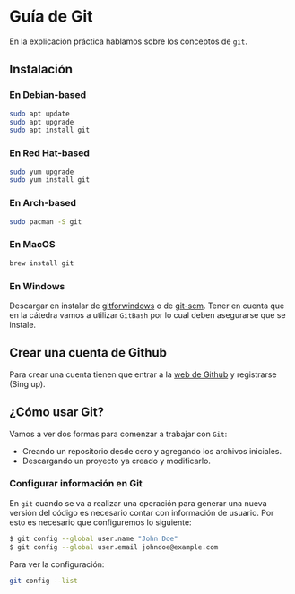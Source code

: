 Guía de Git
===========

En la explicación práctica hablamos sobre los conceptos de `git`.

## Instalación

### En Debian-based

```bash
sudo apt update
sudo apt upgrade
sudo apt install git
```

### En Red Hat-based

```bash
sudo yum upgrade
sudo yum install git
```
### En Arch-based
```bash
sudo pacman -S git
```

### En MacOS

```bash
brew install git
```

### En Windows

Descargar en instalar de [gitforwindows](https://gitforwindows.org/) o de
[git-scm](https://git-scm.com/download/win). Tener en cuenta que en la cátedra
vamos a utilizar `GitBash` por lo cual deben asegurarse que se instale.

## Crear una cuenta de Github

Para crear una cuenta tienen que entrar a la
[web de Github](https://github.com/) y registrarse (Sing up).

## ¿Cómo usar Git?

Vamos a ver dos formas para comenzar a trabajar con `Git`:

- Creando un repositorio desde cero y agregando los archivos iniciales.
- Descargando un proyecto ya creado y modificarlo.

### Configurar información en Git

En `git` cuando se va a realizar una operación para generar una nueva versión del
código es necesario contar con información de usuario. Por esto es necesario que
configuremos lo siguiente:

```bash
$ git config --global user.name "John Doe"
$ git config --global user.email johndoe@example.com
```

Para ver la configuración:

```bash
git config --list
```
